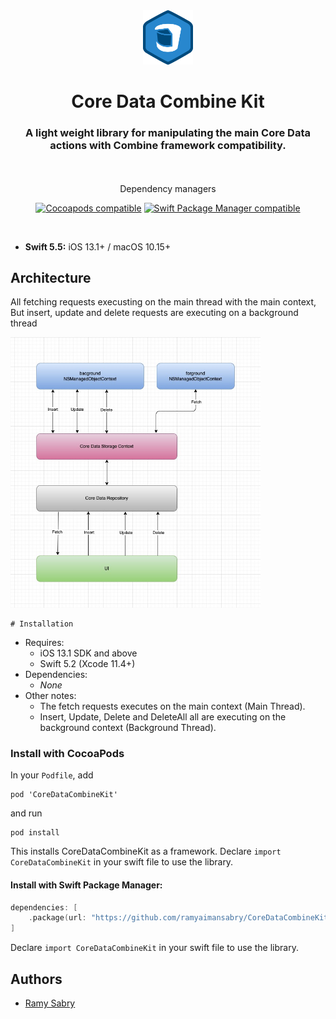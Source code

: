 <div align="center">


<img src="Screenshots/logo.png" width="80"> 

<br />

# Core Data Combine Kit
### A light weight library for manipulating the main Core Data actions with Combine framework compatibility.


<br /><br />Dependency managers<br />

<a href="https://cocoapods.org/pods/CoreStore"><img alt="Cocoapods compatible" src="https://img.shields.io/cocoapods/v/CoreStore.svg?style=flat&label=Cocoapods" /></a>
<a href="https://swift.org/source-compatibility/#current-list-of-projects"><img alt="Swift Package Manager compatible" src="https://img.shields.io/badge/Swift_Package_Manager-compatible-orange.svg?style=flat" /></a>


<br />

</div>

* **Swift 5.5:** iOS 13.1+ / macOS 10.15+



## Architecture
All fetching requests execusting on the main thread with the main context, But insert, update and delete requests are executing on a background thread

<img src="Screenshots/CoreDataCombineKitDesign.jpeg" width="400"> 

    
    # Installation
- Requires:
    - iOS 13.1 SDK and above
    - Swift 5.2 (Xcode 11.4+)
- Dependencies:
    - *None*
- Other notes:
    - The fetch requests executes on the main context (Main Thread).
    - Insert, Update, Delete and DeleteAll all are executing on the background context (Background Thread).

### Install with CocoaPods
In your `Podfile`, add
```
pod 'CoreDataCombineKit'
```
and run 
```
pod install
```
This installs CoreDataCombineKit as a framework. Declare `import CoreDataCombineKit` in your swift file to use the library.

#### Install with Swift Package Manager:
```swift
dependencies: [
    .package(url: "https://github.com/ramyaimansabry/CoreDataCombineKit.git", from: "0.0.1"))
]
```
Declare `import CoreDataCombineKit` in your swift file to use the library.


## Authors

- [Ramy Sabry](https://www.linkedin.com/in/ramy-aiman-sabry-153770117/)

  

